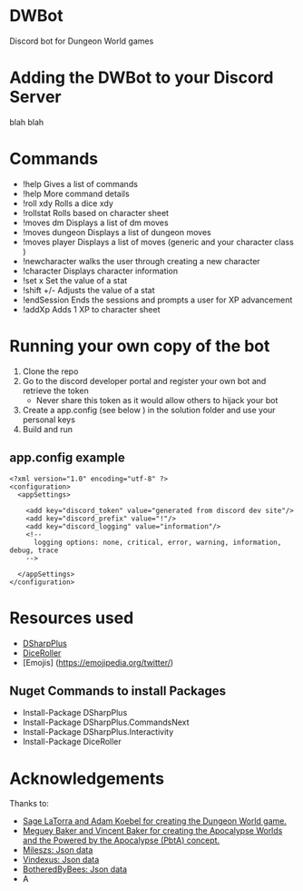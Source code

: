 # DWBot
Discord bot for Dungeon World games

# Adding the DWBot to your Discord Server
blah blah

# Commands
* !help				Gives a list of commands
* !help <cmd>			More command details
* !roll xdy			Rolls a dice xdy
* !rollstat <stat>	Rolls based on character sheet
* !moves dm			Displays a list of dm moves	
* !moves dungeon    Displays a list of dungeon moves
* !moves player		Displays a list of moves (generic and your character class )
* !newcharacter		walks the user through creating a new character
* !character			Displays character information
* !set <stat> x		Set the value of a stat
* !shift <stat> +/-	Adjusts the value of a stat
* !endSession			Ends the sessions and prompts a user for XP advancement
* !addXp				Adds 1 XP to character sheet

# Running your own copy of the bot
1. Clone the repo
2. Go to the discord developer portal and register your own bot and retrieve the token
   - Never share this token as it would allow others to hijack your bot
3. Create a app.config (see below ) in the solution folder and use your personal keys
4. Build and run

## app.config example
```
<?xml version="1.0" encoding="utf-8" ?>
<configuration>
  <appSettings>

    <add key="discord_token" value="generated from discord dev site"/>
    <add key="discord_prefix" value="!"/>
    <add key="discord_logging" value="information"/>
    <!--
      logging options: none, critical, error, warning, information, debug, trace
    -->

  </appSettings>
</configuration>
```

# Resources used
*  [DSharpPlus](https://github.com/DSharpPlus/DSharpPlus)
*  [DiceRoller](https://github.com/skizzerz/DiceRoller)
*  [Emojis] (https://emojipedia.org/twitter/)


## Nuget Commands to install Packages
* Install-Package DSharpPlus
* Install-Package DSharpPlus.CommandsNext
* Install-Package DSharpPlus.Interactivity
* Install-Package DiceRoller

# Acknowledgements
Thanks to:
* [Sage LaTorra and Adam Koebel for creating the Dungeon World game.](https://dungeon-world.com/)
* [Meguey Baker and Vincent Baker for creating the Apocalypse Worlds and the Powered by the Apocalypse (PbtA) concept.](http://apocalypse-world.com/)
* [Mileszs: Json data](https://github.com/mileszs/dungeon-world-data)
* [Vindexus: Json data](https://github.com/Vindexus/DungeonWorldData)
* [BotheredByBees: Json data](https://github.com/botheredbybees/dungeonworld)
* []()A


